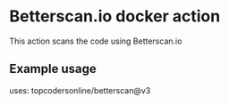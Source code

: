 # Betterscan.io docker action

This action scans the code using Betterscan.io

## Example usage

uses: topcodersonline/betterscan@v3
